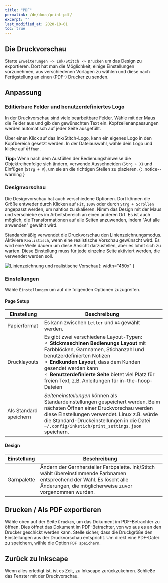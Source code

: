```yaml
---
title: "PDF"
permalink: /de/docs/print-pdf/
excerpt: ""
last_modified_at: 2020-10-01
toc: true
---
```


## Die Druckvorschau

Starte `Erweiterungen -> Ink/Stitch -> Drucken` um das Design zu exportieren. Dort hat man die Möglichkeit, einige Einstellungen vorzunehmen, aus verschiedenen Vorlagen zu wählen und diese nach Fertigstellung an einen (PDF-) Drucker zu senden.

## Anpassung

### Editierbare Felder und benutzerdefiniertes Logo
In der Druckvorschau sind viele bearbeitbare Felder. Wähle mit der Maus die Felder aus und gib den gewünschten Text ein. Kopfzeilenanpassungen werden automatisch auf jeder Seite ausgefüllt.

Über einen Klick auf das Ink/Stitch-Logo, kann ein eigenes Logo in den Kopfbereich gesetzt werden. In der Dateiauswahl, wähle dein Logo und klicke auf `Öffnen`.

**Tipp:** Wenn nach dem Ausfüllen der Bedienungshinweise die Objektreihenfolge sich ändern, verwende Ausschneiden (`Strg + X`) und Einfügen (`Strg + V`), um sie an die richtigen Stellen zu plazieren.
{: .notice--warning }

### Designvorschau

Die Designvorschau hat auch verschiedene Optionen. Dort können die Größe entweder durch Klicken auf `Fit`, `100%` oder durch `Strg + Scrollen` angepasst werden, um nahtlos zu skalieren. Nimm das Design mit der Maus und verschiebe es im Arbeitsbereich an einen anderen Ort. Es ist auch möglich, die Transformationen auf alle Seiten anzuwenden, indem "Auf alle anwenden" gewählt wird.

Standardmäßig verwendet die Druckvorschau den Linienzeichnungsmodus. Aktiviere `Realistisch`, wenn eine realistische Vorschau gewünscht wird. Es wird eine Weile dauern um diese Ansicht darzustellen, aber es lohnt sich zu warten. Diese Einstellung muss für jede einzelne Seite aktiviert werden, die verwendet werden soll.

![Linienzeichnung und realistische Vorschau](/assets/images/docs/en/print-realistic-rendering.jpg){: width="450x" }

### Einstellungen

Wähle `Einstellungen` um auf die folgenden Optionen zuzugreifen.

#### Page Setup

Einstellung|Beschreibung
---|---
Papierformat | Es kann zwischen `Letter` und `A4` gewählt werden.
Drucklayouts | Es gibt zwei verschiedene Layout-Typen:<br />⚬ **Stickmaschinen Bedienungs Layout** mit Farbblöcken, Garnnamen, Stichanzahl und benutzerdefinierten Notizen<br />⚬ **Endkunden Layout**, dass dem Kunden gesendet werden kann<br />⚬ **Benutzerdefinierte Seite** bietet viel Platz für freien Text, z.B. Anleitungen für in-the-hoop-Dateien
Als Standard speichern | *Seiteneinstellungen* können als Standardeinstellungen gespeichert werden. Beim nächsten Öffnen einer Druckvorschau werden diese Einstellungen verwendet. Linux z.B. würde die Standard-Druckeinstellungen in die Datei `~/.config/inkstich/print_settings.json` speichern.

#### Design

Einstellung|Beschreibung
---|---
Garnpalette | Ändern der Garnhersteller Farbpalette. Ink/Stitch wählt übereinstimmende Farbnamen entsprechend der Wahl. Es löscht alle Änderungen, die möglicherweise zuvor vorgenommen wurden.


## Drucken / Als PDF exportieren

Wähle oben auf der Seite `Drucken`, um das Dokument im PDF-Betrachter zu öffnen. Dies öffnet das Dokument im PDF-Betrachter, von wo aus es an den Drucker geschickt werden kann. Stelle sicher, dass die Druckgröße den Einstellungen aus der Druckvorschau entspricht. Um direkt eine PDF-Datei zu speichern, wähle die Option `PDF speichern`.

## Zurück zu Inkscape

Wenn alles erledigt ist, ist es Zeit, zu Inkscape zurückzukehren. Schließe das Fenster mit der Druckvorschau.

